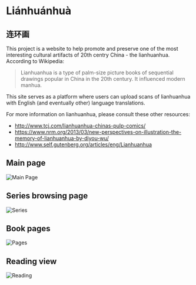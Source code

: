 # Liánhuánhuà
## 连环画

This project is a website to help promote and preserve one of the most interesting cultural artifacts of 20th centry China - the lianhuanhua. According to Wikipedia:

> Lianhuanhua is a type of palm-size picture books of sequential drawings popular in China in the 20th century. It influenced modern manhua.

This site serves as a platform where users can upload scans of lianhuanhua with English (and eventually other) language translations.

For more information on lianhuanhua, please consult these other resources:

 * http://www.tcj.com/lianhuanhua-chinas-pulp-comics/
 * https://www.nrm.org/2013/03/new-perspectives-on-illustration-the-memory-of-lianhuanhua-by-diyou-wu/
 * http://www.self.gutenberg.org/articles/eng/Lianhuanhua

## Main page
![Main Page](http://tayloraliss.com/images/lianhuanhua/01.png)

## Series browsing page
![Series](http://tayloraliss.com/images/lianhuanhua/02.png)

## Book pages
![Pages](http://tayloraliss.com/images/lianhuanhua/03.png)

## Reading view
![Reading](http://tayloraliss.com/images/lianhuanhua/04.png)
